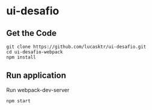 # ui-desafio

## Get the Code
```
git clone https://github.com/lucasktr/ui-desafio.git
cd ui-desafio-webpack
npm install
```

## Run application

Run webpack-dev-server

```
npm start
```
